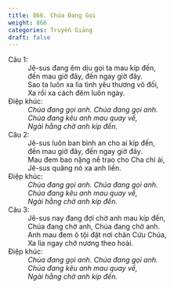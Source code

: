 ```yaml
---
title: 866. Chúa Đang Gọi
weight: 866
categories: Truyền Giảng
draft: false
---
```

<dl><dt>Câu 1:</dt><dd data-verse="1">Jê-sus đang êm dịu gọi ta mau kíp đến, <br/>đến mau giờ đây, đến ngay giờ đây. <br/>Sao ta luôn xa lìa tình yêu thương vô đối, <br/>Xa rồi xa cách đêm luôn ngày. </dd><dt>Điệp khúc:</dt><dd data-chorus="1"><em>Chúa đang gọi anh. Chúa đang gọi anh. <br/>Chúa đang kêu anh mau quay về, <br/>Ngài hằng chờ anh kíp đến. </em></dd><dt>Câu 2:</dt><dd data-verse="2">Jê-sus luôn ban bình an cho ai kíp đến, <br/>đến mau giờ đây, đến ngay giờ đây. <br/>Mau đem bao nặng nề trao cho Cha chí ái, <br/>Jê-sus quăng nó xa anh liền. </dd><dt>Điệp khúc:</dt><dd data-chorus="1"><em>Chúa đang gọi anh. Chúa đang gọi anh. <br/>Chúa đang kêu anh mau quay về, <br/>Ngài hằng chờ anh kíp đến. </em></dd><dt>Câu 3:</dt><dd data-verse="3">Jê-sus nay đang đợi chờ anh mau kíp đến, <br/>Chúa đang chờ anh, Chúa đang chờ anh. <br/>Anh mau đem ô tội đặt nơi chân Cứu Chúa, <br/>Xa lìa ngay chớ nương theo hoài. </dd><dt>Điệp khúc:</dt><dd data-chorus="1"><em>Chúa đang gọi anh. Chúa đang gọi anh. <br/>Chúa đang kêu anh mau quay về, <br/>Ngài hằng chờ anh kíp đến. </em></dd></dl>